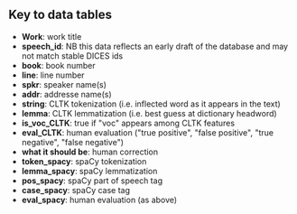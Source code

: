 ## Key to data tables

- **Work**: work title
- **speech_id**: NB this data reflects an early draft of the database and may not match stable DICES ids
- **book**: book number
- **line**: line number
- **spkr**: speaker name(s)
- **addr**: addresse name(s)
- **string**: CLTK tokenization (i.e. inflected word as it appears in the text)
- **lemma**: CLTK lemmatization (i.e. best guess at dictionary headword)
- **is_voc_CLTK**: true if "voc" appears among CLTK features
- **eval_CLTK**: human evaluation ("true positive", "false positive", "true negative", "false negative")
- **what it should be**: human correction
- **token_spacy**: spaCy tokenization
- **lemma_spacy**: spaCy lemmatization
- **pos_spacy**: spaCy part of speech tag
- **case_spacy**: spaCy case tag
- **eval_spacy**: human evaluation (as above)
